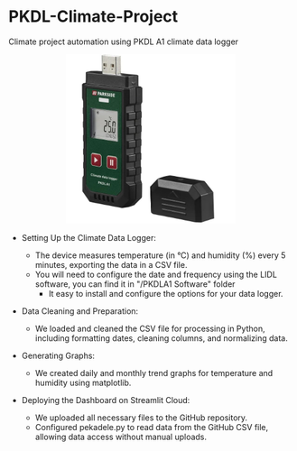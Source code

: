 # PKDL-Climate-Project
Climate project automation using PKDL A1 climate data logger

<p align="center">
   <img src="https://github.com/FSot0/PKDL-Climate-Project/blob/main/images/PKDLA1.jpg" width="300" height="300">
</p>

- Setting Up the Climate Data Logger:

    - The device measures temperature (in °C) and humidity (%) every 5 minutes, exporting the data in a CSV file.
    - You will need to configure the date and frequency using the LIDL software, you can find it in "/PKDLA1 Software" folder
         - It easy to install and configure the options for your data logger.

- Data Cleaning and Preparation:

    - We loaded and cleaned the CSV file for processing in Python, including formatting dates, cleaning columns, and normalizing data.
    
- Generating Graphs:

    - We created daily and monthly trend graphs for temperature and humidity using matplotlib.
    
- Deploying the Dashboard on Streamlit Cloud:
    
    - We uploaded all necessary files to the GitHub repository.
    - Configured pekadele.py to read data from the GitHub CSV file, allowing data access without manual uploads.
